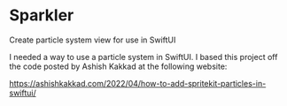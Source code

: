 # Sparkler
Create particle system view  for use in SwiftUI

I needed a way to use a particle system in SwiftUI.  I based this project off the code posted by Ashish Kakkad at the following website:

https://ashishkakkad.com/2022/04/how-to-add-spritekit-particles-in-swiftui/
